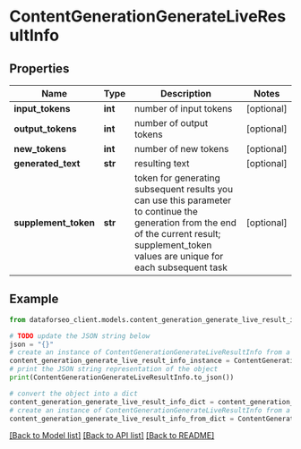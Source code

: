 # ContentGenerationGenerateLiveResultInfo


## Properties

Name | Type | Description | Notes
------------ | ------------- | ------------- | -------------
**input_tokens** | **int** | number of input tokens | [optional] 
**output_tokens** | **int** | number of output tokens | [optional] 
**new_tokens** | **int** | number of new tokens | [optional] 
**generated_text** | **str** | resulting text | [optional] 
**supplement_token** | **str** | token for generating subsequent results you can use this parameter to continue the generation from the end of the current result; supplement_token values are unique for each subsequent task | [optional] 

## Example

```python
from dataforseo_client.models.content_generation_generate_live_result_info import ContentGenerationGenerateLiveResultInfo

# TODO update the JSON string below
json = "{}"
# create an instance of ContentGenerationGenerateLiveResultInfo from a JSON string
content_generation_generate_live_result_info_instance = ContentGenerationGenerateLiveResultInfo.from_json(json)
# print the JSON string representation of the object
print(ContentGenerationGenerateLiveResultInfo.to_json())

# convert the object into a dict
content_generation_generate_live_result_info_dict = content_generation_generate_live_result_info_instance.to_dict()
# create an instance of ContentGenerationGenerateLiveResultInfo from a dict
content_generation_generate_live_result_info_from_dict = ContentGenerationGenerateLiveResultInfo.from_dict(content_generation_generate_live_result_info_dict)
```
[[Back to Model list]](../README.md#documentation-for-models) [[Back to API list]](../README.md#documentation-for-api-endpoints) [[Back to README]](../README.md)


